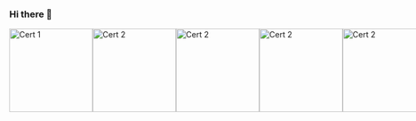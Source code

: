 ### Hi there 👋
<div style="display: flex; justify-content: space-between;">
    <img src="https://images.credly.com/images/ca26b8dd-a549-4082-a042-f54c75b1457f/CERT-Expert-Dynamics365-Finance-and-Operations-Apps-Solution-Architect.png" alt="Cert 1" width="150" height="150">
    <img src="https://images.credly.com/size/340x340/images/4bb5cacb-fdc4-4a57-bdce-938d6d67b739/CERT-Associate-Dynamics365-Supply-Chain-Management-Functional-Consultant.png" alt="Cert 2" width="150" height="150">
    <img src="https://d1.awsstatic.com/training-and-certification/certification-badges/AWS-Certified-Machine-Learning-Specialty_badge.e5d66b56552bbf046f905bacaecef6dad0ae7180.png" alt="Cert 2" width="150" height="150">
    <img src="https://images.credly.com/images/57bb7f6a-441f-4356-a2f1-7693227a475e/image.png" alt="Cert 2" width="150" height="150">
    <img src="https://images.credly.com/images/260e36dc-d100-45c3-852f-9d8063fa71e6/pmp-600px.png" alt="Cert 2" width="150" height="150">
    <img src="https://images.credly.com/size/680x680/images/8b943c4b-c186-4e9f-84aa-004322b76eed/image.png" alt="Cert 2" width="150" height="150">
    <img src="https://images.credly.com/images/24c75efb-9a99-47f7-ab6d-fcd359534c1e/badge-togaf9-certified.png" alt="Cert 2" width="150" height="150">
    
</div>


<!--
**zhenyu-captain/zhenyu-captain** is a ✨ _special_ ✨ repository because its `README.md` (this file) appears on your GitHub profile.

Here are some ideas to get you started:

- 🔭 I’m currently working on ...
- 🌱 I’m currently learning ...
- 👯 I’m looking to collaborate on ...
- 🤔 I’m looking for help with ...
- 💬 Ask me about ...
- 📫 How to reach me: ...
- 😄 Pronouns: ...
- ⚡ Fun fact: ...
-->
